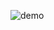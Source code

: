 
![demo](https://user-images.githubusercontent.com/100119316/230273145-ff379ecc-dd01-4f44-89fd-a145305ea048.gif)
